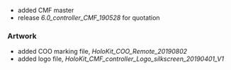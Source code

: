 * added CMF master
* release _6.0_controller_CMF_190528_ for quotation
### Artwork
* added COO marking file, _HoloKit_COO_Remote_20190802_
* added logo file, _HoloKit_CMF_controller_Logo_silkscreen_20190401_V1_ 
